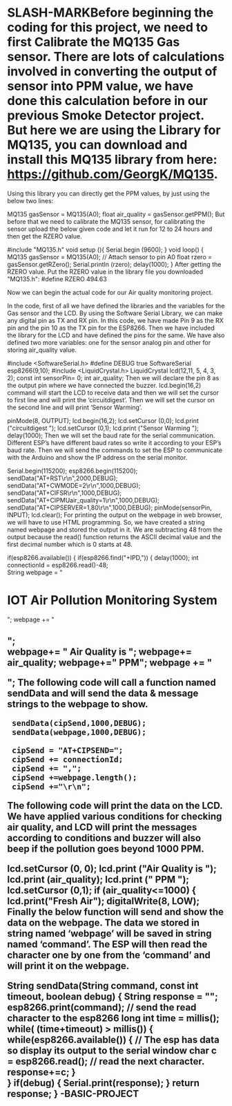# SLASH-MARKBefore beginning the coding for this project, we need to first Calibrate the MQ135 Gas sensor. There are lots of calculations involved in converting the output of sensor into PPM value, we have done this calculation before in our previous Smoke Detector project. But here we are using the Library for MQ135, you can download and install this MQ135 library from here: https://github.com/GeorgK/MQ135.

Using this library you can directly get the PPM values, by just using the below two lines:

MQ135 gasSensor = MQ135(A0);
float air_quality = gasSensor.getPPM();
But before that we need to calibrate the MQ135 sensor, for calibrating the sensor upload the below given code and let it run for 12 to 24 hours and then get the RZERO value.

#include "MQ135.h"
void setup (){
Serial.begin (9600);
}
void loop() {
MQ135 gasSensor = MQ135(A0); // Attach sensor to pin A0
float rzero = gasSensor.getRZero();
Serial.println (rzero);
delay(1000);
}
After getting the RZERO value. Put the RZERO value in the library file you downloaded "MQ135.h": #define RZERO 494.63

Now we can begin the actual code for our Air quality monitoring project.

In the code, first of all we have defined the libraries and the variables for the Gas sensor and the LCD. By using the Software Serial Library, we can make any digital pin as TX and RX pin. In this code, we have made Pin 9 as the RX pin and the pin 10 as the TX pin for the ESP8266. Then we have included the library for the LCD and have defined the pins for the same. We have also defined two more variables: one for the sensor analog pin and other for storing air_quality value.

#include <SoftwareSerial.h>
#define DEBUG true
SoftwareSerial esp8266(9,10); 
#include <LiquidCrystal.h> 
LiquidCrystal lcd(12,11, 5, 4, 3, 2);
const int sensorPin= 0;
int air_quality;
Then we will declare the pin 8 as the output pin where we have connected the buzzer. lcd.begin(16,2) command will start the LCD to receive data and then we will set the cursor to first line and will print the ‘circuitdigest’. Then we will set the cursor on the second line and will print ‘Sensor Warming’.

pinMode(8, OUTPUT);
lcd.begin(16,2);
lcd.setCursor (0,0);
lcd.print ("circuitdigest ");
lcd.setCursor (0,1);
lcd.print ("Sensor Warming ");
delay(1000);
Then we will set the baud rate for the serial communication. Different ESP’s have different baud rates so write it according to your ESP’s baud rate. Then we will send the commands to set the ESP to communicate with the Arduino and show the IP address on the serial monitor.

Serial.begin(115200);
esp8266.begin(115200);
  sendData("AT+RST\r\n",2000,DEBUG);
  sendData("AT+CWMODE=2\r\n",1000,DEBUG);
  sendData("AT+CIFSR\r\n",1000,DEBUG);
  sendData("AT+CIPMUair_quality=1\r\n",1000,DEBUG);
  sendData("AT+CIPSERVER=1,80\r\n",1000,DEBUG);
pinMode(sensorPin, INPUT);
lcd.clear();
For printing the output on the webpage in web browser, we will have to use HTML programming. So, we have created a string named webpage and stored the output in it. We are subtracting 48 from the output because the read() function returns the ASCII decimal value and the first decimal number which is 0 starts at 48.

if(esp8266.available())
  {
    if(esp8266.find("+IPD,"))
    {
     delay(1000);
     int connectionId = esp8266.read()-48;  
     String webpage = "<h1>IOT Air Pollution Monitoring System</h1>";
       webpage += "<p><h2>";   
       webpage+= " Air Quality is ";
       webpage+= air_quality;
       webpage+=" PPM";
       webpage += "<p>";
The following code will call a function named sendData and will send the data & message strings to the webpage to show.

     sendData(cipSend,1000,DEBUG);
     sendData(webpage,1000,DEBUG);
     
     cipSend = "AT+CIPSEND=";
     cipSend += connectionId;
     cipSend += ",";
     cipSend +=webpage.length();
     cipSend +="\r\n";
The following code will print the data on the LCD. We have applied various conditions for checking air quality, and LCD will print the messages according to conditions and buzzer will also beep if the pollution goes beyond 1000 PPM.

lcd.setCursor (0, 0);
lcd.print ("Air Quality is ");
lcd.print (air_quality);
lcd.print (" PPM ");
lcd.setCursor (0,1);
if (air_quality<=1000)
{
lcd.print("Fresh Air");
digitalWrite(8, LOW);
Finally the below function will send and show the data on the webpage. The data we stored in string named ‘webpage’ will be saved in string named ‘command’. The ESP will then read the character one by one from the ‘command’ and will print it on the webpage.

String sendData(String command, const int timeout, boolean debug)
{
    String response = ""; 
    esp8266.print(command); // send the read character to the esp8266
    long int time = millis();
    while( (time+timeout) > millis())
    {
      while(esp8266.available())
      {
        // The esp has data so display its output to the serial window 
        char c = esp8266.read(); // read the next character.
        response+=c;
      }  
    }
    if(debug)
    {
      Serial.print(response);
    }
    return response;
}
-BASIC-PROJECT
